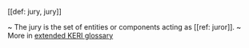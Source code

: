 [[def: jury, jury]]

~ The jury is the set of entities or components acting as [[ref: juror]].
~ More in <a href="https://weboftrust.github.io/WOT-terms/docs/glossary/jury">extended KERI glossary</a>
